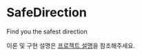 # SafeDirection
Find you the safest direction

이론 및 구현 설명은 [프로젝트 설명](https://pndong.github.io/posts/safe-direction/)을 참조해주세요.
